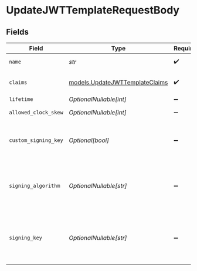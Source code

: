 # UpdateJWTTemplateRequestBody


## Fields

| Field                                                                                                | Type                                                                                                 | Required                                                                                             | Description                                                                                          |
| ---------------------------------------------------------------------------------------------------- | ---------------------------------------------------------------------------------------------------- | ---------------------------------------------------------------------------------------------------- | ---------------------------------------------------------------------------------------------------- |
| `name`                                                                                               | *str*                                                                                                | :heavy_check_mark:                                                                                   | JWT template name                                                                                    |
| `claims`                                                                                             | [models.UpdateJWTTemplateClaims](../models/updatejwttemplateclaims.md)                               | :heavy_check_mark:                                                                                   | JWT template claims in JSON format                                                                   |
| `lifetime`                                                                                           | *OptionalNullable[int]*                                                                              | :heavy_minus_sign:                                                                                   | JWT token lifetime                                                                                   |
| `allowed_clock_skew`                                                                                 | *OptionalNullable[int]*                                                                              | :heavy_minus_sign:                                                                                   | JWT token allowed clock skew                                                                         |
| `custom_signing_key`                                                                                 | *Optional[bool]*                                                                                     | :heavy_minus_sign:                                                                                   | Whether a custom signing key/algorithm is also provided for this template                            |
| `signing_algorithm`                                                                                  | *OptionalNullable[str]*                                                                              | :heavy_minus_sign:                                                                                   | The custom signing algorithm to use when minting JWTs. Required if `custom_signing_key` is `true`.   |
| `signing_key`                                                                                        | *OptionalNullable[str]*                                                                              | :heavy_minus_sign:                                                                                   | The custom signing private key to use when minting JWTs. Required if `custom_signing_key` is `true`. |